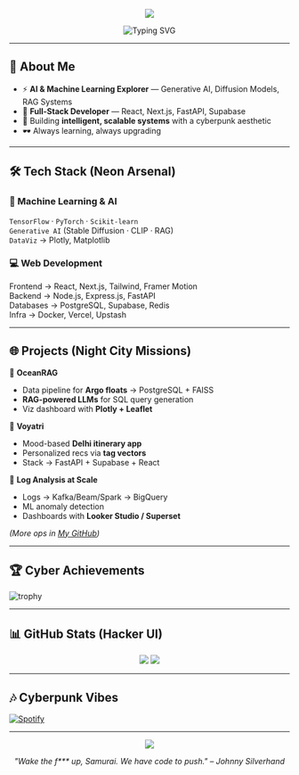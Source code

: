 <p align="center">
  <img src="https://capsule-render.vercel.app/api?type=rect&color=0:ff0080,100:ffed00&height=100&section=header&text=Nalin%20Tiwary&fontSize=40&fontAlign=50&fontColor=0d0d0d&animation=fadeIn" />
</p>

<p align="center">
  <img src="https://readme-typing-svg.herokuapp.com?font=Share+Tech+Mono&size=22&color=ffed00&center=true&vCenter=true&width=800&height=60&lines=⚡+Machine+Learning+%7C+Generative+AI+Explorer;💻+Full-Stack+Developer;🌃+Cyberpunk+Dreamer+in+Night+City" alt="Typing SVG" />
</p>

---

## 🦾 About Me
- ⚡ **AI & Machine Learning Explorer** — Generative AI, Diffusion Models, RAG Systems  
- 🌃 **Full-Stack Developer** — React, Next.js, FastAPI, Supabase  
- 💾 Building **intelligent, scalable systems** with a cyberpunk aesthetic  
- 🕶️ Always learning, always upgrading  

---

## 🛠 Tech Stack (Neon Arsenal)

### **🤖 Machine Learning & AI**
`TensorFlow` · `PyTorch` · `Scikit-learn`  
`Generative AI` (Stable Diffusion · CLIP · RAG)  
`DataViz` → Plotly, Matplotlib  

### **💻 Web Development**
Frontend → React, Next.js, Tailwind, Framer Motion  
Backend → Node.js, Express.js, FastAPI  
Databases → PostgreSQL, Supabase, Redis  
Infra → Docker, Vercel, Upstash  

---

## 🌐 Projects (Night City Missions)

🔮 **OceanRAG**  
- Data pipeline for **Argo floats** → PostgreSQL + FAISS  
- **RAG-powered LLMs** for SQL query generation  
- Viz dashboard with **Plotly + Leaflet**  

🌆 **Voyatri**  
- Mood-based **Delhi itinerary app**  
- Personalized recs via **tag vectors**  
- Stack → FastAPI + Supabase + React  

📡 **Log Analysis at Scale**  
- Logs → Kafka/Beam/Spark → BigQuery  
- ML anomaly detection  
- Dashboards with **Looker Studio / Superset**  

*(More ops in [My GitHub](https://github.com/your-username))*  

---

## 🏆 Cyber Achievements

![trophy](https://github-profile-trophy.vercel.app/?username=your-username&theme=radical&no-frame=true&margin-w=15)

---

## 📊 GitHub Stats (Hacker UI)

<p align="center">
  <img src="https://github-readme-stats.vercel.app/api?username=your-username&show_icons=true&theme=radical&title_color=ffed00&icon_color=ff0080" />
  <img src="https://github-readme-stats.vercel.app/api/top-langs/?username=your-username&layout=compact&theme=radical&title_color=ffed00" />
</p>

---

## 🎶 Cyberpunk Vibes
[![Spotify](https://novatorem-one.vercel.app/api/spotify)](https://open.spotify.com/)  

---

<p align="center">
  <img src="https://capsule-render.vercel.app/api?type=rect&color=0:ffed00,100:ff0080&height=80&section=footer&animation=fadeIn" />
</p>

<p align="center">
  <i>"Wake the f*** up, Samurai. We have code to push." – Johnny Silverhand</i>
</p>
